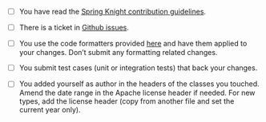 <!--

Thank you for proposing a pull request. This template will guide you through the essential steps necessary for a pull request.
Make sure that:

-->

- [ ] You have read the [Spring Knight contribution guidelines](https://github.com/devbhuwan/spring-knight-build/blob/master/CONTRIBUTING.adoc).
- [ ] There is a ticket in [Github issues](https://github.com/devbhuwan/spring-knight-build/issues).
- [ ] You use the code formatters provided [here](https://github.com/devbhuwan/spring-knight-build/tree/master/etc/ide) and have them applied to your changes. Don’t submit any formatting related changes.
- [ ] You submit test cases (unit or integration tests) that back your changes.
- [ ] You added yourself as author in the headers of the classes you touched. Amend the date range in the Apache license header if needed. For new types, add the license header (copy from another file and set the current year only).

